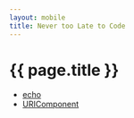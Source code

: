 ```yaml
---
layout: mobile
title: Never too Late to Code
---
```

# {{ page.title }}

- [echo](echo)
- [URIComponent](URIComponent)
